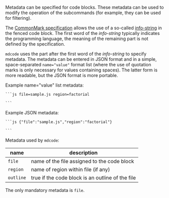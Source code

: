 Metadata can be specified for code blocks. These metadata can be used to modify the operation of the subcommands (for example, they can be used for filtering).

The [CommonMark specification](https://spec.commonmark.org/current/) allows the use of a so-called [info-string](https://spec.commonmark.org/current/#info-string) in the fenced code block. The first word of the *info-string* typically indicates the programming language, the meaning of the remaining part is not defined by the specification.

`mdcode` uses the part after the first word of the *info-string* to specify metadata. The metadata can be entered in JSON format and in a simple, space-separated `name="value"` format list (where the use of quotation marks is only necessary for values containing spaces). The latter form is more readable, but the JSON format is more portable.

Example name="value" list metadata:

    ```js file=sample.js region=factorial

    ```

Example JSON metadata:

    ```js {"file":"sample.js","region":"factorial"}

    ```

Metadata used by `mdcode`:

name      | description
----------|-------------------------------------------------
`file`    | name of the file assigned to the code block
`region`  | name of region within file (if any)
`outline` | true if the code block is an outline of the file

The only mandatory metadata is `file`.
